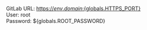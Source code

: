 GitLab URL: [https://${env.domain}:${globals.HTTPS_PORT}](https://${env.domain}:${globals.HTTPS_PORT}/)  
User: root  
Password: ${globals.ROOT_PASSWORD} 
